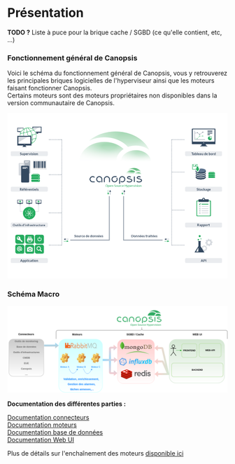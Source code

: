 # Présentation

**TODO ?** Liste à puce pour la brique cache / SGBD (ce qu'elle contient, etc, ...)

### Fonctionnement général de Canopsis

Voici le schéma du fonctionnement général de Canopsis, vous y retrouverez les principales briques logicielles de l'hyperviseur ainsi que les moteurs faisant fonctionner Canopsis.  
Certains moteurs sont des moteurs propriétaires non disponibles dans la version communautaire de Canopsis.

![img1](img/schema.png)

### Schéma Macro

![img2](img/Cano_macro_resume.png)

**Documentation des différentes parties :**

[Documentation connecteurs](../../guide-connecteurs)  
[Documentation moteurs](../moteurs)  
[Documentation base de données](../troubleshooting/bdd-requetes-de-base.md)  
[Documentation Web UI](../../guide-utilisation/interface)  

Plus de détails sur l'enchaînement des moteurs [disponible ici](../moteurs/schema-enchainement-moteurs.md)